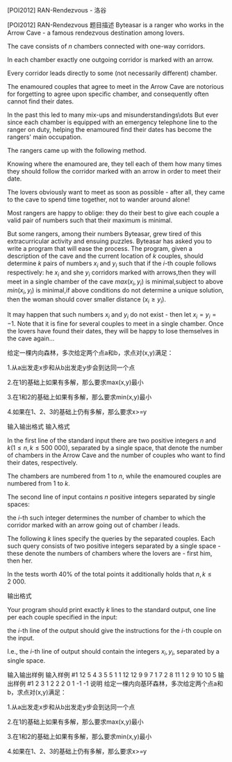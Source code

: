



[POI2012] RAN-Rendezvous - 洛谷














[POI2012] RAN-Rendezvous
题目描述
Byteasar is a ranger who works in the Arrow Cave - a famous rendezvous destination among lovers.

The cave consists of $n$ chambers connected with one-way corridors.

In each chamber exactly one outgoing corridor is marked with an arrow.

Every corridor leads directly to some (not necessarily different) chamber.

The enamoured couples that agree to meet in the Arrow Cave are notorious for forgetting to agree upon    specific chamber, and consequently often cannot find their dates.

In the past this led to many mix-ups and misunderstandings\dots    But ever since each chamber is equipped with an emergency telephone line to the ranger on duty,    helping the enamoured find their dates has become the rangers' main occupation.

The rangers came up with the following method.

Knowing where the enamoured are, they tell each of them how many times they should follow the corridor marked with an arrow in order to meet their date.

The lovers obviously want to meet as soon as possible - after all, they came to the cave to spend time together, not to wander around alone!

Most rangers are happy to oblige: they do their best to give each couple a valid pair of numbers such that their maximum is minimal.

But some rangers, among their numbers Byteasar, grew tired of this extracurricular activity and ensuing puzzles.  Byteasar has asked you to write a program    that will ease the process.  The program, given a description of the cave and the current location of $k$ couples,    should determine $k$ pairs of numbers $x_i$ and $y_i$ such that if the $i$-th couple follows respectively: he $x_i$ and she $y_i$ corridors marked with arrows,then they will meet in a single chamber of the cave $max(x_i,y_i)$ is minimal,subject to above $min(x_i,y_i)$ is minimal,if above conditions do not determine a unique solution, then the woman should cover smaller distance ($x_i\ge y_i$).

It may happen that such numbers $x_i$ and $y_i$ do not exist - then let $x_i=y_i=-1$.  Note that it is fine for several couples    to meet in a single chamber.  Once the lovers have found their dates, they will be happy to lose themselves in the cave again...

给定一棵内向森林，多次给定两个点a和b，求点对(x,y)满足：


1.从a出发走x步和从b出发走y步会到达同一个点


2.在1的基础上如果有多解，那么要求max(x,y)最小


3.在1和2的基础上如果有多解，那么要求min(x,y)最小


4.如果在1、2、3的基础上仍有多解，那么要求x>=y

输入输出格式
输入格式

In the first line of the standard input there are two positive integers $n$ and $k$($1\le n,k\le 500\ 000$), separated by a single space, that denote   the number of chambers in the Arrow Cave and the number of couples who want to find their dates, respectively.

The chambers are numbered from 1 to $n$, while the enamoured couples are numbered from 1 to $k$.

The second line of input contains $n$ positive integers separated by single spaces:

the $i$-th such integer determines the number of chamber to which the corridor marked with an arrow going out of chamber $i$ leads.

The following $k$ lines specify the queries by the separated couples. Each such query consists of two positive integers separated by a single space - these denote the numbers of chambers where the lovers are - first him, then her.

In the tests worth 40% of the total points it additionally holds that $n,k\le 2\ 000$.

输出格式

Your program should print exactly $k$ lines to the standard output,   one line per each couple specified in the input:

the $i$-th line of the output should give the instructions for the $i$-th couple on the input.

I.e., the $i$-th line of output should contain the integers $x_i,y_i$, separated by a single space.

输入输出样例
输入样例 #1
12 5
4 3 5 5 1 1 12 12 9 9 7 1
7 2
8 11
1 2
9 10
10 5
输出样例 #1
2 3
1 2
2 2
0 1
-1 -1
说明
给定一棵内向基环森林，多次给定两个点a和b，求点对(x,y)满足：

1.从a出发走x步和从b出发走y步会到达同一个点

2.在1的基础上如果有多解，那么要求max(x,y)最小

3.在1和2的基础上如果有多解，那么要求min(x,y)最小

4.如果在1、2、3的基础上仍有多解，那么要求x>=y







